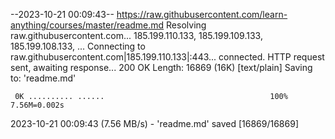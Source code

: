--2023-10-21 00:09:43--  https://raw.githubusercontent.com/learn-anything/courses/master/readme.md
Resolving raw.githubusercontent.com... 185.199.110.133, 185.199.109.133, 185.199.108.133, ...
Connecting to raw.githubusercontent.com|185.199.110.133|:443... connected.
HTTP request sent, awaiting response... 200 OK
Length: 16869 (16K) [text/plain]
Saving to: 'readme.md'

     0K .......... ......                                     100% 7.56M=0.002s

2023-10-21 00:09:43 (7.56 MB/s) - 'readme.md' saved [16869/16869]

